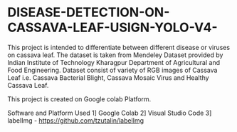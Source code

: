 # DISEASE-DETECTION-ON-CASSAVA-LEAF-USIGN-YOLO-V4-
This project is intended to differentiate between different disease or viruses on cassava leaf. The dataset is taken from Mendeley Dataset provided by Indian Institute of Technology Kharagpur Department of Agricultural and Food Engineering. Dataset consist of variety of RGB images of Cassava Leaf i.e. Cassava Bacterial Blight, Cassava Mosaic Virus and Healthy Cassava Leaf.

This project is created on Google colab Platform.

Software and Platform Used
1] Google Colab
2] Visual Studio Code
3] labelImg - https://github.com/tzutalin/labelImg
